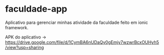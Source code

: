 # faculdade-app
Aplicativo para gerenciar minhas atividade da faculdade feito em ionic framework.

APK do aplicativo -> https://drive.google.com/file/d/1CymBA6nUDaQy0gEmjy7wzwrBcxOUHyh5/view?usp=sharing
